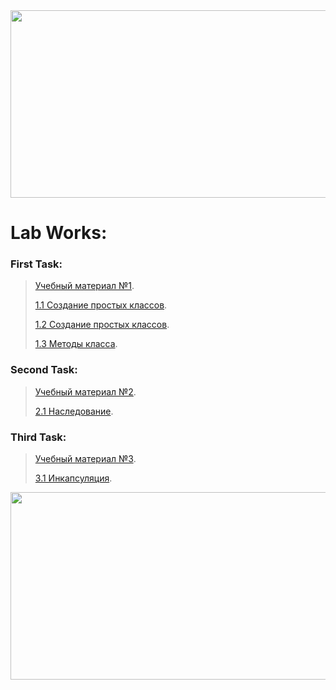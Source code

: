 <div align="center">
  <img src="https://media.tenor.com/2nKSTDDekOgAAAAC/coding-kira.gif" width="600" height="300"/>
</div>

# Lab Works:

### First Task:
> [Учебный материал №1](/LectionT.ipynb).
>
> [1.1 Создание простых классов](/Task_1_1_1.ipynb).
>
> [1.2 Создание простых классов](/Task_1_2_1.ipynb).
>
> [1.3 Методы класса](/Task_1_3.ipynb).


### Second Task:
> [Учебный материал №2](/Lection_2sm.ipynb).
>
> [2.1 Наследование](/Task_2_1.ipynb).


### Third Task:
> [Учебный материал №3](/Lection_3sm.ipynb).
>
> [3.1 Инкапсуляция](/Task_3_1.ipynb).



<div align="center">
  <img src="https://images-ext-1.discordapp.net/external/P0cYx9R-Rb3Hc9Q_S3pOyTbWFUHpZ2LF5W1yktSwvxc/https/media.tenor.com/ZblfUV4T1y0AAAPo/press-f-f-discord.mp4" width="600" height="300"/>
</div>
